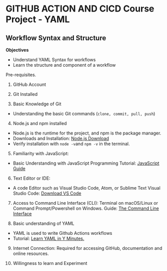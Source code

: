 # GITHUB ACTION AND CICD Course Project - YAML

## Workflow Syntax and Structure

**Objectives**
- Understand YAML Syntax for workflows
- Learn the structure and component of a workflow

Pre-requisites.
1. GitHub Account

2. Git Installed

3. Basic Knowledge of Git 
- Understanding the basic Git commands (`clone, commit, pull, push`)

4. Node.js and npm installed
- Node.js is the runtime for the project, and npm is the package manager.
- Downloads and Installation: [Node.js Download](https://nodejs.org/en/download/)
- Verify installation with `node -v`and `npm -v` in the terminal.

5. Familiarity with JavaScript:
- Basic Understanding with JavaScript Programming 
Tutorial: [JavaScript Guide](https://developer.mozilla.org/en-US/docs/Web/JavaScript/Guide)

6. Text Editor or IDE:
- A code Editor such as Visual Studio Code, Atom, or Sublime Text
Visual Studio Code: [Download VS Code](https://code.visualstudio.com/download)

7. Access to Command Line Interface (CLI):
Terminal on macOS/Linux or Command Prompt/Powershell on Windows.
Guide: [The Command Line Interface](https://www.codecademy.com/article/command-line-interface)

8. Basic understanding of YAML
- YAML is used to write Github Actions workflows
- Tutorial: [Learn YAML in Y Minutes.](https://learnxinyminutes.com/yaml/)

9. Internet Connection: 
Required for accessing GitHub, documentation and online resources.

10. Willingness to learn and Experiment